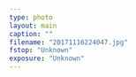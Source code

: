 ```yaml
---
type: photo
layout: main
caption: ""
filename: "20171116224047.jpg"
fstop: "Unknown"
exposure: "Unknown"
---
```

